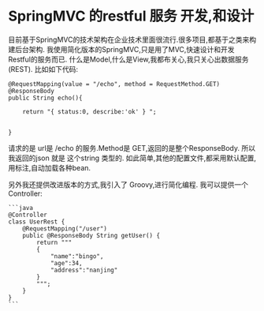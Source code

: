 SpringMVC 的restful 服务 开发,和设计
===

目前基于SpringMVC的技术架构在企业技术里面很流行.很多项目,都基于之类来构建后台架构.
我使用简化版本的SpringMVC,只是用了MVC,快速设计和开发Restful的服务而已.
什么是Model,什么是View,我都布关心,我只关心出数据服务(REST).
比如如下代码:

	@RequestMapping(value = "/echo", method = RequestMethod.GET)
	@ResponseBody
	public String echo(){
		
		return "{ status:0, describe:'ok' } ";
		
		
	}
	
请求的是 url是  /echo 的服务.Method是 GET,返回的是整个ResponseBody.
所以我返回的json 就是 这个string 类型的.
如此简单,其他的配置文件,都采用默认配置,用标注,自动加载各种bean.

另外我还提供改进版本的方式,我引入了 Groovy,进行简化编程.
我可以提供一个Controller:


	```java
	@Controller
	class UserRest {
		@RequestMapping("/user")
		public @ResponseBody String getUser() {
			return """
			{
				"name":"bingo",
				"age":34,
				"address":"nanjing"
			}
			""";
		}
	}
	```
	
	
